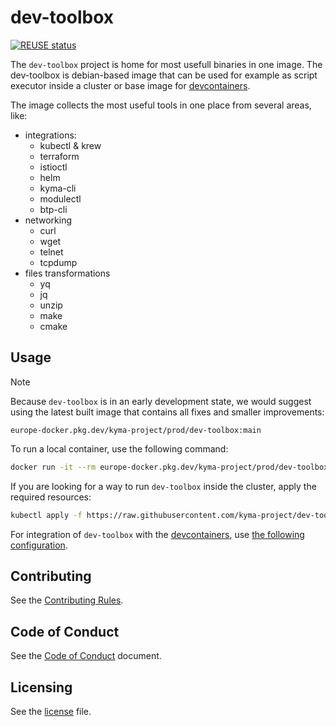# dev-toolbox

[![REUSE status](https://api.reuse.software/badge/github.com/kyma-project/dev-toolbox)](https://api.reuse.software/info/github.com/kyma-project/dev-toolbox)

The `dev-toolbox` project is home for most usefull binaries in one image. The dev-toolbox is debian-based image that can be used for example as script executor inside a cluster or base image for [devcontainers](https://code.visualstudio.com/docs/devcontainers/containers).

The image collects the most useful tools in one place from several areas, like:

- integrations:
  - kubectl & krew
  - terraform
  - istioctl
  - helm
  - kyma-cli
  - modulectl
  - btp-cli
- networking
  - curl
  - wget
  - telnet
  - tcpdump
- files transformations
  - yq
  - jq
  - unzip
  - make
  - cmake

## Usage

> [!NOTE]
> Because `dev-toolbox` is in an early development state, we would suggest using the latest built image that contains all fixes and smaller improvements:

```text
europe-docker.pkg.dev/kyma-project/prod/dev-toolbox:main
```

To run a local container, use the following command:

```bash
docker run -it --rm europe-docker.pkg.dev/kyma-project/prod/dev-toolbox:main
```

If you are looking for a way to run `dev-toolbox` inside the cluster, apply the required resources:

```bash
kubectl apply -f https://raw.githubusercontent.com/kyma-project/dev-toolbox/refs/heads/main/hack/resources.yaml
```

For integration of `dev-toolbox` with the [devcontainers](https://code.visualstudio.com/docs/devcontainers/containers), use [the following configuration](https://raw.githubusercontent.com/kyma-project/dev-toolbox/refs/heads/main/hack/devcontainer.json).

## Contributing
<!--- mandatory section - do not change this! --->

See the [Contributing Rules](CONTRIBUTING.md).

## Code of Conduct
<!--- mandatory section - do not change this! --->

See the [Code of Conduct](CODE_OF_CONDUCT.md) document.

## Licensing
<!--- mandatory section - do not change this! --->

See the [license](./LICENSE) file.
